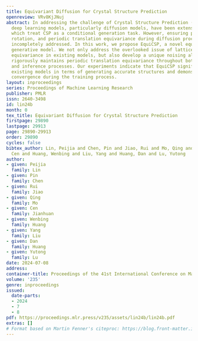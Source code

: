 ```yaml
---
title: Equivariant Diffusion for Crystal Structure Prediction
openreview: VRv8KjJNuj
abstract: In addressing the challenge of Crystal Structure Prediction (CSP), symmetry-aware
  deep learning models, particularly diffusion models, have been extensively studied,
  which treat CSP as a conditional generation task. However, ensuring permutation,
  rotation, and periodic translation equivariance during diffusion process remains
  incompletely addressed. In this work, we propose EquiCSP, a novel equivariant diffusion-based
  generative model. We not only address the overlooked issue of lattice permutation
  equivariance in existing models, but also develop a unique noising algorithm that
  rigorously maintains periodic translation equivariance throughout both training
  and inference processes. Our experiments indicate that EquiCSP significantly surpasses
  existing models in terms of generating accurate structures and demonstrates faster
  convergence during the training process.
layout: inproceedings
series: Proceedings of Machine Learning Research
publisher: PMLR
issn: 2640-3498
id: lin24b
month: 0
tex_title: Equivariant Diffusion for Crystal Structure Prediction
firstpage: 29890
lastpage: 29913
page: 29890-29913
order: 29890
cycles: false
bibtex_author: Lin, Peijia and Chen, Pin and Jiao, Rui and Mo, Qing and Jianhuan,
  Cen and Huang, Wenbing and Liu, Yang and Huang, Dan and Lu, Yutong
author:
- given: Peijia
  family: Lin
- given: Pin
  family: Chen
- given: Rui
  family: Jiao
- given: Qing
  family: Mo
- given: Cen
  family: Jianhuan
- given: Wenbing
  family: Huang
- given: Yang
  family: Liu
- given: Dan
  family: Huang
- given: Yutong
  family: Lu
date: 2024-07-08
address:
container-title: Proceedings of the 41st International Conference on Machine Learning
volume: '235'
genre: inproceedings
issued:
  date-parts:
  - 2024
  - 7
  - 8
pdf: https://proceedings.mlr.press/v235/assets/lin24b/lin24b.pdf
extras: []
# Format based on Martin Fenner's citeproc: https://blog.front-matter.io/posts/citeproc-yaml-for-bibliographies/
---
```

